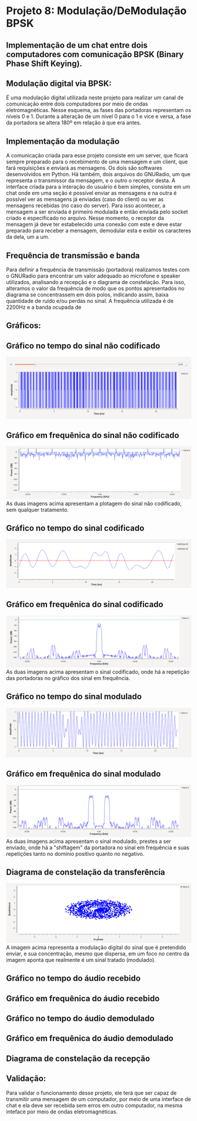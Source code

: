 # Projeto 8: Modulação/DeModulação BPSK

## Implementação de um chat entre dois computadores com comunicação BPSK (Binary Phase Shift Keying).

## Modulação digital via BPSK:
 É  uma modulação digital utilizada neste projeto para realizar um canal de comunicação entre dois computadores por meio de ondas eletromagnéticas. Nesse esquema, as fases das portadoras representam os níveis 0 e 1. Durante a alteração de um nível 0 para o 1 e vice e versa, a fase da portadora se altera 180º em relação à que era antes.

## Implementação da modulação

 A comunicação criada para esse projeto consiste em um server, que ficará sempre preparado para o recebimento de uma mensagem e um client, que fará requisições e enviará as mensagens. Os dois são softwares desenvolvidos em Python. Há também, dois arquivos do GNURadio, um que representa o transmissor da mensagem, e o outro o receptor desta. A interface criada para a interação do usuário é bem simples, consiste em um chat onde em uma seção é possível enviar as mensagens e na outra é possível ver as mensagens já enviadas (caso do client) ou ver as mensagens recebidas (no caso do server). Para isso acontecer, a mensagem a ser enviada é primeiro modulada e então enviada pelo socket criado e especificado no arquivo. Nesse momento, o receptor da mensagem já deve ter estabelecido uma conexão com este e deve estar preparado para receber a mensagem, demodular esta e exibir os caracteres da dela, um a um.

## Frequência de transmissão e banda

 Para definir a frequência de transmissão (portadora) realizamos testes com o GNURadio para encontrar um valor adequado ao microfone e speaker utilizados, analisando a recepção e o diagrama de constelação. Para isso, alteramos o valor da frequência de modo que os pontos apresentados no diagrama se concentrassem em dois polos, indicando assim, baixa quantidade de ruído e/ou perdas no sinal. A frequência utilizada é de 2200Hz e a banda ocupada de 

## Gráficos:

## Gráfico no tempo do sinal não codificado
![Não codificado t](https://github.com/chends888/aliens/blob/master/img/1.1%20Tx.png)
## Gráfico em frequênica do sinal não codificado
![Não codificado f](https://github.com/chends888/aliens/blob/master/img/1.2%20Tx.png)
As duas imagens acima apresentam a plotagem do sinal não codificado, sem qualquer tratamento.


## Gráfico no tempo do sinal codificado
![Codificado t](https://github.com/chends888/aliens/blob/master/img/2.1%20Tx.png)
## Gráfico em frequênica do sinal codificado
![Codificado f](https://github.com/chends888/aliens/blob/master/img/2.2%20Tx.png)
As duas imagens acima apresentam o sinal codificado, onde há a repetição das portadoras no gráfico dos sinal em frequência.

## Gráfico no tempo do sinal modulado
![Modulado t](https://github.com/chends888/aliens/blob/master/img/3.1%20Tx.png)
## Gráfico em frequênica do sinal modulado
![Modulado f](https://github.com/chends888/aliens/blob/master/img/3.2%20Tx.png)
As duas imagens acima apresentam o sinal modulado, prestes a ser enviado, onde há a "shiftagem" da portadora no sinal em frequência e suas repetições tanto no domínio positivo quanto no negativo. 

## Diagrama de constelação da transferência
![Constellation tx](https://github.com/chends888/aliens/blob/master/img/Constellation%20tx.png)
A imagem acima representa a modulação digital do sinal que é pretendido enviar, e sua concentração, mesmo que dispersa, em um foco no centro da imagem aponta que realmente é um sinal tratado (modulado).



## Gráfico no tempo do áudio recebido
## Gráfico em frequênica do áudio recebido
## Gráfico no tempo do áudio demodulado
## Gráfico em frequênica do  áudio demodulado
## Diagrama de constelação da recepção



## Validação:
 Para validar o funcionamento desse projeto, ele terá que ser capaz de transmitir uma mensagem de um computador, por meio de uma interface de chat e ela deve ser recebida sem erros em outro computador, na mesma inteface por meio de ondas eletromagnéticas.
